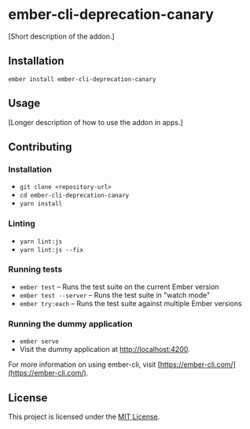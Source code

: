 ember-cli-deprecation-canary
==============================================================================

[Short description of the addon.]

Installation
------------------------------------------------------------------------------

```
ember install ember-cli-deprecation-canary
```


Usage
------------------------------------------------------------------------------

[Longer description of how to use the addon in apps.]


Contributing
------------------------------------------------------------------------------

### Installation

* `git clone <repository-url>`
* `cd ember-cli-deprecation-canary`
* `yarn install`

### Linting

* `yarn lint:js`
* `yarn lint:js --fix`

### Running tests

* `ember test` – Runs the test suite on the current Ember version
* `ember test --server` – Runs the test suite in "watch mode"
* `ember try:each` – Runs the test suite against multiple Ember versions

### Running the dummy application

* `ember serve`
* Visit the dummy application at [http://localhost:4200](http://localhost:4200).

For more information on using ember-cli, visit [https://ember-cli.com/](https://ember-cli.com/).

License
------------------------------------------------------------------------------

This project is licensed under the [MIT License](LICENSE.md).
